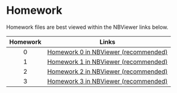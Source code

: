 # Homework

Homework files are best viewed within the NBViewer links below.

| Homework  | Links         |
|:---------:|---------------|
| 0 | [Homework 0 in NBViewer (recommended)](http://nbviewer.jupyter.org/github/kmsaumcis/mcis6273_f17_datamining/blob/master/homework/hw0/hw0.ipynb) |
| 1 | [Homework 1 in NBViewer (recommended)](http://nbviewer.jupyter.org/github/kmsaumcis/mcis6273_f17_datamining/blob/master/homework/hw1/hw1.ipynb) |
| 2 | [Homework 2 in NBViewer (recommended)](http://nbviewer.jupyter.org/github/kmsaumcis/mcis6273_f17_datamining/blob/master/homework/hw2/hw2.ipynb) |
| 3 | [Homework 3 in NBViewer (recommended)](http://nbviewer.jupyter.org/github/kmsaumcis/mcis6273_f17_datamining/blob/master/homework/hw3/hw3.ipynb) |
